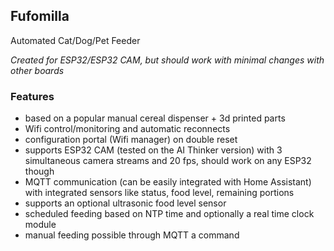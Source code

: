 ## Fufomilla

Automated Cat/Dog/Pet Feeder

*Created for ESP32/ESP32 CAM, but should work with minimal changes with other boards*

### Features
- based on a popular manual cereal dispenser + 3d printed parts 
- Wifi control/monitoring and automatic reconnects
- configuration portal (Wifi manager) on double reset
- supports ESP32 CAM (tested on the AI Thinker version) with 3 simultaneous camera streams and 20 fps, should work on any ESP32 though
- MQTT communication (can be easily integrated with Home Assistant) with integrated sensors like status, food level, remaining portions
- supports an optional ultrasonic food level sensor
- scheduled feeding based on NTP time and optionally a real time clock module
- manual feeding possible through MQTT a command
